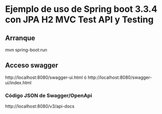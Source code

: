 # Ejemplo de uso de Spring boot 3.3.4 con JPA H2 MVC Test API y Testing

## Arranque
mvn spring-boot:run

## Acceso swagger
http://localhost:8080/swagger-ui.html
ó
http://localhost:8080/swagger-ui/index.html

### Código JSON de Swagger/OpenApi
http://localhost:8080/v3/api-docs
